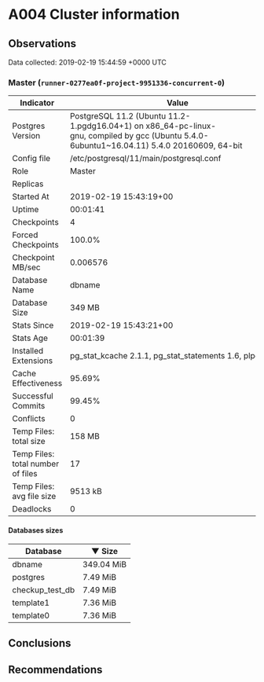 # A004 Cluster information #

## Observations ##
Data collected: 2019-02-19 15:44:59 +0000 UTC  


### Master (`runner-0277ea0f-project-9951336-concurrent-0`) ###

 Indicator | Value
-----------|-------
Postgres Version | PostgreSQL&nbsp;11.2&nbsp;(Ubuntu&nbsp;11.2-1.pgdg16.04+1)&nbsp;on&nbsp;x86_64-pc-linux-gnu,&nbsp;compiled&nbsp;by&nbsp;gcc&nbsp;(Ubuntu&nbsp;5.4.0-6ubuntu1~16.04.11)&nbsp;5.4.0&nbsp;20160609,&nbsp;64-bit
Config file | /etc/postgresql/11/main/postgresql.conf
Role | Master
Replicas | 
Started At | 2019-02-19&nbsp;15:43:19+00
Uptime | 00:01:41
Checkpoints | 4
Forced Checkpoints | 100.0%
Checkpoint MB/sec | 0.006576
Database Name | dbname
Database Size | 349&nbsp;MB
Stats Since | 2019-02-19&nbsp;15:43:21+00
Stats Age | 00:01:39
Installed Extensions | pg_stat_kcache&nbsp;2.1.1,&nbsp;pg_stat_statements&nbsp;1.6,&nbsp;plpgsql&nbsp;1.0
Cache Effectiveness | 95.69%
Successful Commits | 99.45%
Conflicts | 0
Temp Files: total size | 158&nbsp;MB
Temp Files: total number of files | 17
Temp Files: avg file size | 9513&nbsp;kB
Deadlocks | 0

#### Databases sizes ####
Database | &#9660;&nbsp;Size
---------|------
dbname | 349.04 MiB
postgres | 7.49 MiB
checkup_test_db | 7.49 MiB
template1 | 7.36 MiB
template0 | 7.36 MiB


## Conclusions ##


## Recommendations ##

